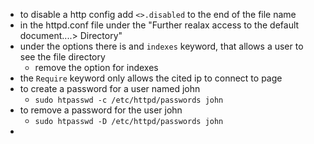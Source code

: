 - to disable a http config add `<>.disabled` to the end of the file name 
- in the httpd.conf file under the "Further realax access to the default document....> Directory"
- under the options there is and `indexes` keyword, that allows a user to see the file directory 
	- remove the option for indexes
- the `Require` keyword only allows the cited ip to connect to page
- to create a password for a user named john 
	- `sudo htpasswd -c /etc/httpd/passwords john`
- to remove a password for the user john 
	- `sudo htpasswd -D /etc/httpd/passwords john`
- 